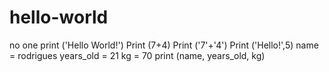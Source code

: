 # hello-world
no one
print ('Hello World!')
Print (7+4)
Print ('7'+'4')
Print ('Hello!',5)
name = rodrigues
years_old = 21
kg = 70
print (name, years_old, kg)
